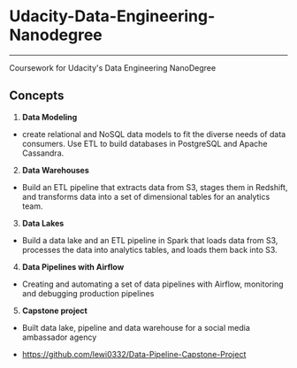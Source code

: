 # Udacity-Data-Engineering-Nanodegree

---

Coursework for Udacity's Data Engineering NanoDegree

## Concepts

1. **Data Modeling**

- create relational and NoSQL data models to fit the diverse needs of data consumers. Use ETL to build databases in PostgreSQL and Apache Cassandra.

2. **Data Warehouses**

- Build an ETL pipeline that extracts data from S3, stages them in Redshift, and transforms data into a set of dimensional tables for an analytics team.

3. **Data Lakes**

- Build a data lake and an ETL pipeline in Spark that loads data from S3, processes the data into analytics tables, and loads them back into S3.

4. **Data Pipelines with Airflow**

- Creating and automating a set of data pipelines with Airflow, monitoring and debugging production pipelines

5. **Capstone project** 

- Built data lake, pipeline and data warehouse for a social media ambassador agency

- https://github.com/lewi0332/Data-Pipeline-Capstone-Project

